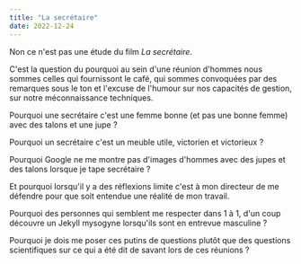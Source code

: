 ```yaml
---
title: "La secrétaire"
date: 2022-12-24
---
```


Non ce n'est pas une étude du film *La secrétaire*. 

C'est la question du pourquoi au sein d'une réunion d'hommes nous sommes celles qui fournissont le café, qui sommes convoquées par des remarques sous le ton et l'excuse de l'humour sur nos capacités de gestion, sur notre méconnaissance techniques. 

Pourquoi une secrétaire c'est une femme bonne (et pas une bonne femme) avec des talons et une jupe ? 

Pourquoi un secrétaire c'est un meuble utile, victorien et victorieux ? 

Pourquoi Google ne me montre pas d'images d'hommes avec des jupes et des talons lorsque je tape secrétaire ? 

Et pourquoi lorsqu'il y a des réflexions limite c'est à mon directeur de me défendre pour que soit entendue une réalité de mon travail. 

Pourquoi des personnes qui semblent me respecter dans 1 à 1, d'un coup découvre un Jekyll mysogyne lorsqu'ils sont en entrevue masculine ? 

Pourquoi je dois me poser ces putins de questions plutôt que des questions scientifiques sur ce qui a été dit de savant lors de ces réunions ? 
